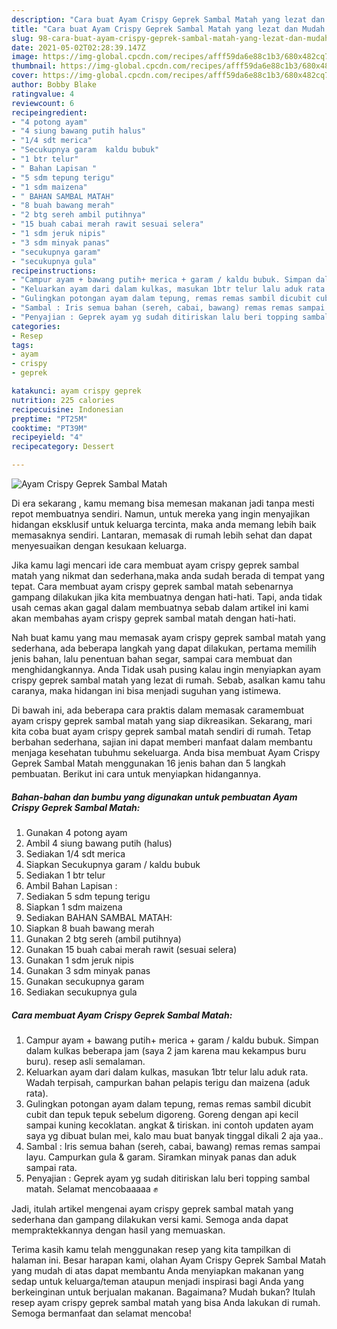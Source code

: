 ```yaml
---
description: "Cara buat Ayam Crispy Geprek Sambal Matah yang lezat dan Mudah Dibuat"
title: "Cara buat Ayam Crispy Geprek Sambal Matah yang lezat dan Mudah Dibuat"
slug: 98-cara-buat-ayam-crispy-geprek-sambal-matah-yang-lezat-dan-mudah-dibuat
date: 2021-05-02T02:28:39.147Z
image: https://img-global.cpcdn.com/recipes/afff59da6e88c1b3/680x482cq70/ayam-crispy-geprek-sambal-matah-foto-resep-utama.jpg
thumbnail: https://img-global.cpcdn.com/recipes/afff59da6e88c1b3/680x482cq70/ayam-crispy-geprek-sambal-matah-foto-resep-utama.jpg
cover: https://img-global.cpcdn.com/recipes/afff59da6e88c1b3/680x482cq70/ayam-crispy-geprek-sambal-matah-foto-resep-utama.jpg
author: Bobby Blake
ratingvalue: 4
reviewcount: 6
recipeingredient:
- "4 potong ayam"
- "4 siung bawang putih halus"
- "1/4 sdt merica"
- "Secukupnya garam  kaldu bubuk"
- "1 btr telur"
- " Bahan Lapisan "
- "5 sdm tepung terigu"
- "1 sdm maizena"
- " BAHAN SAMBAL MATAH"
- "8 buah bawang merah"
- "2 btg sereh ambil putihnya"
- "15 buah cabai merah rawit sesuai selera"
- "1 sdm jeruk nipis"
- "3 sdm minyak panas"
- "secukupnya garam"
- "secukupnya gula"
recipeinstructions:
- "Campur ayam + bawang putih+ merica + garam / kaldu bubuk. Simpan dalam kulkas beberapa jam (saya 2 jam karena mau kekampus buru buru). resep asli semalaman."
- "Keluarkan ayam dari dalam kulkas, masukan 1btr telur lalu aduk rata. Wadah terpisah, campurkan bahan pelapis terigu dan maizena (aduk rata)."
- "Gulingkan potongan ayam dalam tepung, remas remas sambil dicubit cubit dan tepuk tepuk sebelum digoreng. Goreng dengan api kecil sampai kuning kecoklatan. angkat &amp; tiriskan. ini contoh updaten ayam saya yg dibuat bulan mei, kalo mau buat banyak tinggal dikali 2 aja yaa.."
- "Sambal : Iris semua bahan (sereh, cabai, bawang) remas remas sampai layu. Campurkan gula &amp; garam. Siramkan minyak panas dan aduk sampai rata."
- "Penyajian : Geprek ayam yg sudah ditiriskan lalu beri topping sambal matah. Selamat mencobaaaaa ✊"
categories:
- Resep
tags:
- ayam
- crispy
- geprek

katakunci: ayam crispy geprek 
nutrition: 225 calories
recipecuisine: Indonesian
preptime: "PT25M"
cooktime: "PT39M"
recipeyield: "4"
recipecategory: Dessert

---
```



![Ayam Crispy Geprek Sambal Matah](https://img-global.cpcdn.com/recipes/afff59da6e88c1b3/680x482cq70/ayam-crispy-geprek-sambal-matah-foto-resep-utama.jpg)

Di era  sekarang , kamu memang bisa memesan makanan jadi tanpa mesti repot membuatnya sendiri. Namun, untuk mereka yang ingin menyajikan hidangan eksklusif untuk keluarga tercinta, maka anda memang lebih baik memasaknya sendiri. Lantaran, memasak di rumah lebih sehat dan dapat menyesuaikan dengan kesukaan keluarga.

Jika kamu lagi mencari ide cara membuat ayam crispy geprek sambal matah yang nikmat dan sederhana,maka anda sudah berada di tempat yang tepat. Cara membuat ayam crispy geprek sambal matah  sebenarnya gampang dilakukan jika kita membuatnya dengan hati-hati. Tapi, anda tidak usah cemas akan gagal dalam membuatnya 
sebab dalam artikel ini kami akan membahas ayam crispy geprek sambal matah dengan hati-hati.  



Nah buat kamu yang mau memasak ayam crispy geprek sambal matah yang sederhana, ada beberapa langkah yang dapat dilakukan, pertama memilih jenis bahan, lalu penentuan bahan segar, sampai cara membuat dan menghidangkannya. Anda Tidak usah pusing kalau ingin menyiapkan ayam crispy geprek sambal matah yang lezat di rumah. Sebab, asalkan kamu  tahu caranya, maka hidangan ini bisa menjadi suguhan yang istimewa.

Di bawah ini, ada beberapa cara praktis  dalam memasak caramembuat ayam crispy geprek sambal matah yang siap dikreasikan. Sekarang, mari kita coba buat ayam crispy geprek sambal matah sendiri di rumah. Tetap berbahan sederhana, sajian ini dapat memberi manfaat dalam membantu menjaga kesehatan tubuhmu sekeluarga. Anda bisa membuat Ayam Crispy Geprek Sambal Matah menggunakan 16 jenis bahan dan 5 langkah pembuatan. Berikut ini cara untuk menyiapkan hidangannya.

<!--inarticleads1-->

##### Bahan-bahan dan bumbu yang digunakan untuk pembuatan Ayam Crispy Geprek Sambal Matah:

1. Gunakan 4 potong ayam
1. Ambil 4 siung bawang putih (halus)
1. Sediakan 1/4 sdt merica
1. Siapkan Secukupnya garam / kaldu bubuk
1. Sediakan 1 btr telur
1. Ambil  Bahan Lapisan :
1. Sediakan 5 sdm tepung terigu
1. Siapkan 1 sdm maizena
1. Sediakan  BAHAN SAMBAL MATAH:
1. Siapkan 8 buah bawang merah
1. Gunakan 2 btg sereh (ambil putihnya)
1. Gunakan 15 buah cabai merah rawit (sesuai selera)
1. Gunakan 1 sdm jeruk nipis
1. Gunakan 3 sdm minyak panas
1. Gunakan secukupnya garam
1. Sediakan secukupnya gula




<!--inarticleads2-->

##### Cara membuat Ayam Crispy Geprek Sambal Matah:

1. Campur ayam + bawang putih+ merica + garam / kaldu bubuk. Simpan dalam kulkas beberapa jam (saya 2 jam karena mau kekampus buru buru). resep asli semalaman.
1. Keluarkan ayam dari dalam kulkas, masukan 1btr telur lalu aduk rata. Wadah terpisah, campurkan bahan pelapis terigu dan maizena (aduk rata).
1. Gulingkan potongan ayam dalam tepung, remas remas sambil dicubit cubit dan tepuk tepuk sebelum digoreng. Goreng dengan api kecil sampai kuning kecoklatan. angkat &amp; tiriskan. ini contoh updaten ayam saya yg dibuat bulan mei, kalo mau buat banyak tinggal dikali 2 aja yaa..
1. Sambal : Iris semua bahan (sereh, cabai, bawang) remas remas sampai layu. Campurkan gula &amp; garam. Siramkan minyak panas dan aduk sampai rata.
1. Penyajian : Geprek ayam yg sudah ditiriskan lalu beri topping sambal matah. Selamat mencobaaaaa ✊




Jadi, itulah artikel mengenai  ayam crispy geprek sambal matah  yang sederhana dan gampang dilakukan versi kami. Semoga anda dapat mempraktekkannya dengan hasil yang memuaskan. 

Terima kasih kamu telah menggunakan resep yang kita tampilkan di halaman ini. Besar harapan kami, olahan  Ayam Crispy Geprek Sambal Matah yang mudah di atas dapat membantu Anda menyiapkan makanan yang sedap untuk keluarga/teman ataupun menjadi inspirasi bagi Anda yang berkeinginan untuk berjualan makanan. Bagaimana? Mudah bukan? Itulah resep ayam crispy geprek sambal matah yang bisa Anda lakukan di rumah. Semoga bermanfaat dan selamat mencoba!

